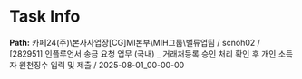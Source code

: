 # Task Info

**Path:** 카페24(주)\본사사업장\[CG]MI본부\MIH그룹\밸류업팀 / scnoh02 / [282951] 인플루언서 송금 요청 업무 (국내) _ 거래처등록 승인 처리 확인 후 개인 소득자 원천징수 입력 및 제출 / 2025-08-01_00-00-00

